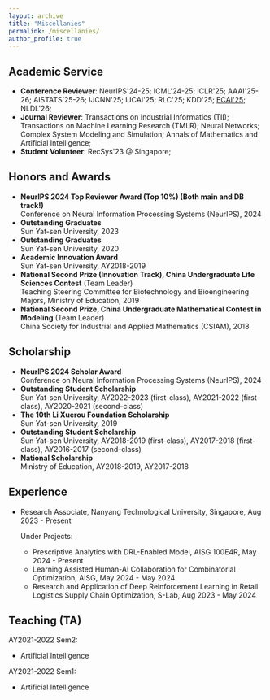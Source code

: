 ```yaml
---
layout: archive
title: "Miscellanies"
permalink: /miscellanies/
author_profile: true
---
```


## Academic Service

* **Conference Reviewer**: NeurIPS'24-25; ICML'24-25; ICLR'25; AAAI'25-26; AISTATS’25-26; IJCNN'25; IJCAI'25; RLC'25; KDD'25; [ECAI'25](https://ecai2025.org/program-committee/); NLDL'26;
* **Journal Reviewer**: Transactions on Industrial Informatics (TII); Transactions on Machine Learning Research (TMLR); Neural Networks; Complex System Modeling and Simulation; Annals of Mathematics and Artificial Intelligence;
* **Student Volunteer**: RecSys'23 @ Singapore;


## Honors and Awards
- **NeurIPS 2024 Top Reviewer Award (Top 10%) (Both main and DB track!)**  
Conference on Neural Information Processing Systems (NeurIPS), 2024
- **Outstanding Graduates**  
Sun Yat-sen University, 2023
- **Outstanding Graduates**  
Sun Yat-sen University, 2020
- **Academic Innovation Award**  
Sun Yat-sen University, AY2018-2019
- **National Second Prize (Innovation Track), China Undergraduate Life Sciences Contest** (Team Leader)  
Teaching Steering Committee for Biotechnology and Bioengineering Majors, Ministry of Education, 2019
- **National Second Prize, China Undergraduate Mathematical Contest in Modeling** (Team Leader)  
China Society for Industrial and Applied Mathematics (CSIAM), 2018  

## Scholarship  

- **NeurIPS 2024 Scholar Award**  
Conference on Neural Information Processing Systems (NeurIPS), 2024
- **Outstanding Student Scholarship**  
Sun Yat-sen University, AY2022-2023 (first-class), AY2021-2022 (first-class), AY2020-2021 (second-class)
- **The 10th Li Xuerou Foundation Scholarship**  
Sun Yat-sen University, 2019
- **Outstanding Student Scholarship**   
Sun Yat-sen University, AY2018-2019 (first-class), AY2017-2018 (first-class), AY2016-2017 (second-class)
- **National Scholarship**  
Ministry of Education, AY2018-2019, AY2017-2018

## Experience

- Research Associate, Nanyang Technological University, Singapore, Aug 2023 - Present
  
  Under Projects:
  - Prescriptive Analytics with DRL-Enabled Model, AISG 100E4R, May 2024 - Present
  - Learning Assisted Human-AI Collaboration for Combinatorial Optimization, AISG, May 2024 - May 2024  
  - Research and Application of Deep Reinforcement Learning in Retail Logistics Supply Chain Optimization, S-Lab, Aug 2023 - May 2024
 
## Teaching (TA)

AY2021-2022 Sem2:
* Artificial Intelligence
  
AY2021-2022 Sem1:
* Artificial Intelligence

  
    
